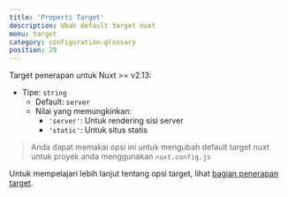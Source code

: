 ```yaml
---
title: 'Properti Target'
description: Ubah default target nuxt
menu: target
category: configuration-glossary
position: 29
---
```


Target penerapan untuk Nuxt >= v2.13:

- Tipe: `string`
  - Default: `server`
  - Nilai yang memungkinkan:
    - `'server'`: Untuk rendering sisi server
    - `'static'`: Untuk situs statis

> Anda dapat memakai opsi ini untuk mengubah default target nuxt untuk proyek anda menggunakan `nuxt.config.js`

Untuk mempelajari lebih lanjut tentang opsi target, lihat [bagian penerapan target](/guides/features/deployment-targets).
